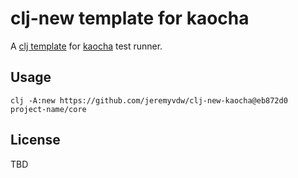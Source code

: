# clj-new template for kaocha

A [clj template](https://github.com/seancorfield/clj-new) for [kaocha](https://github.com/lambdaisland/kaocha) test runner.

## Usage

`clj -A:new https://github.com/jeremyvdw/clj-new-kaocha@eb872d0 project-name/core`

## License

TBD
